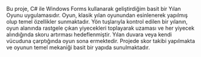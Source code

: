 Bu proje, C# ile Windows Forms kullanarak geliştirdiğim basit bir Yılan Oyunu uygulamasıdır. Oyun, klasik yılan oyunundan esinlenerek yapılmış olup temel özellikler sunmaktadır. Yön tuşlarıyla kontrol edilen bir yılanın, oyun alanında rastgele çıkan yiyecekleri toplayarak uzaması ve her yiyecek alındığında skoru artırması hedeflenmiştir. Yılan duvara veya kendi vücuduna çarptığında oyun sona ermektedir. Projede skor takibi yapılmakta ve oyunun temel mekaniği basit bir yapıda sunulmaktadır.
